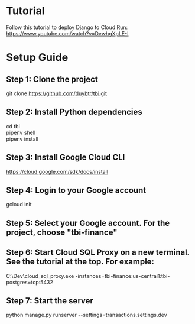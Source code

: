 # Tutorial
Follow this tutorial to deploy Django to Cloud Run: 
https://www.youtube.com/watch?v=DvwhgXpLE-I

# Setup Guide
## Step 1: Clone the project
git clone https://github.com/duybtr/tbi.git

## Step 2: Install Python dependencies
cd tbi\
pipenv shell\
pipenv install

## Step 3: Install Google Cloud CLI
https://cloud.google.com/sdk/docs/install

## Step 4: Login to your Google account
gcloud init

## Step 5: Select your Google account. For the project, choose "tbi-finance"

## Step 6: Start Cloud SQL Proxy on a new terminal. See the tutorial at the top. For example:
C:\Dev\cloud_sql_proxy.exe -instances=tbi-finance:us-central1:tbi-postgres=tcp:5432

## Step 7: Start the server
python manage.py runserver --settings=transactions.settings.dev

